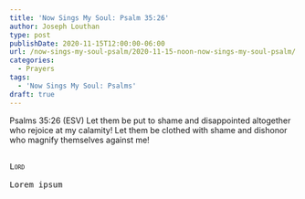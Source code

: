 ```yaml
---
title: 'Now Sings My Soul: Psalm 35:26'
author: Joseph Louthan
type: post
publishDate: 2020-11-15T12:00:00-06:00
url: /now-sings-my-soul-psalm/2020-11-15-noon-now-sings-my-soul-psalm/
categories:
  - Prayers
tags:
  - 'Now Sings My Soul: Psalms'
draft: true
---
```

Psalms 35:26 (ESV) Let them be put to shame and disappointed altogether
who rejoice at my calamity!
Let them be clothed with shame and dishonor
who magnify themselves against me!
<pre>
<div style="font-variant: small-caps;">
Lord
</div>
Lorem ipsum
</pre>
